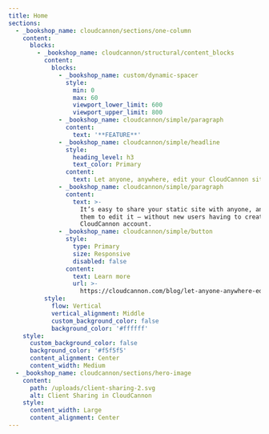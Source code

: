 ```yaml
---
title: Home
sections:
  - _bookshop_name: cloudcannon/sections/one-column
    content:
      blocks:
        - _bookshop_name: cloudcannon/structural/content_blocks
          content:
            blocks:
              - _bookshop_name: custom/dynamic-spacer
                style:
                  min: 0
                  max: 60
                  viewport_lower_limit: 600
                  viewport_upper_limit: 800
              - _bookshop_name: cloudcannon/simple/paragraph
                content:
                  text: '**FEATURE**'
              - _bookshop_name: cloudcannon/simple/headline
                style:
                  heading_level: h3
                  text_color: Primary
                content:
                  text: Let anyone, anywhere, edit your CloudCannon sites
              - _bookshop_name: cloudcannon/simple/paragraph
                content:
                  text: >-
                    It’s easy to share your static site with anyone, and allow
                    them to edit it — without new users having to create a
                    CloudCannon account.
              - _bookshop_name: cloudcannon/simple/button
                style:
                  type: Primary
                  size: Responsive
                  disabled: false
                content:
                  text: Learn more
                  url: >-
                    https://cloudcannon.com/blog/let-anyone-anywhere-edit-your-cloudcannon-sites/
          style:
            flow: Vertical
            vertical_alignment: Middle
            custom_background_color: false
            background_color: '#ffffff'
    style:
      custom_background_color: false
      background_color: '#f5f5f5'
      content_alignment: Center
      content_width: Medium
  - _bookshop_name: cloudcannon/sections/hero-image
    content:
      path: /uploads/client-sharing-2.svg
      alt: Client Sharing in CloudCannon
    style:
      content_width: Large
      content_alignment: Center
---
```

